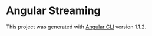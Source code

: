 # Angular Streaming

This project was generated with [Angular CLI](https://github.com/angular/angular-cli) version 1.1.2.

